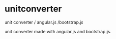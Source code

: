 unitconverter
=============

unit converter / angular.js /bootstrap.js

unit converter made with angular.js and bootstrap.js.
